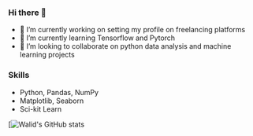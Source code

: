 ### Hi there 👋

<!--
**walidsi/walidsi** is a ✨ _special_ ✨ repository because its `README.md` (this file) appears on your GitHub profile.

Here are some ideas to get you started:

- 🔭 I’m currently working on ...
- 🌱 I’m currently learning ...
- 👯 I’m looking to collaborate on ...
- 🤔 I’m looking for help with ...
- 💬 Ask me about ...
- 📫 How to reach me: ...
- 😄 Pronouns: ...
- ⚡ Fun fact: ...
-->

- 🔭 I’m currently working on setting my profile on freelancing platforms
- 🌱 I’m currently learning Tensorflow and Pytorch
- 👯 I’m looking to collaborate on python data analysis and machine learning projects

### Skills
- Python, Pandas, NumPy
- Matplotlib, Seaborn
- Sci-kit Learn


[![Walid's GitHub stats](https://github-readme-stats.vercel.app/api?username=walidsi&show_icons=true&theme=tokyonight)
